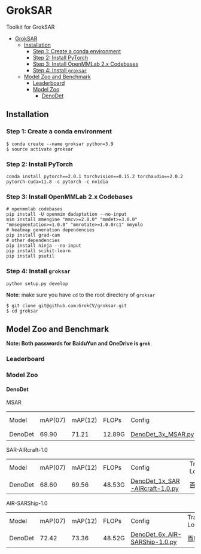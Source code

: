 # GrokSAR
Toolkit for GrokSAR

- [GrokSAR](#groksar)
  - [Installation](#installation)
    - [Step 1: Create a conda environment](#step-1-create-a-conda-environment)
    - [Step 2: Install PyTorch](#step-2-install-pytorch)
    - [Step 3: Install OpenMMLab 2.x Codebases](#step-3-install-openmmlab-2x-codebases)
    - [Step 4: Install `groksar`](#step-4-install-groksar)
  - [Model Zoo and Benchmark](#model-zoo-and-benchmark)
    - [Leaderboard](#leaderboard)
    - [Model Zoo](#model-zoo)
      - [DenoDet](#denodet)


## Installation

### Step 1: Create a conda environment

```shell
$ conda create --name groksar python=3.9
$ source activate groksar
```

### Step 2: Install PyTorch

```shell
conda install pytorch==2.0.1 torchvision==0.15.2 torchaudio==2.0.2 pytorch-cuda=11.8 -c pytorch -c nvidia
```

### Step 3: Install OpenMMLab 2.x Codebases

```shell
# openmmlab codebases
pip install -U openmim dadaptation --no-input
mim install mmengine "mmcv>=2.0.0" "mmdet>=3.0.0" "mmsegmentation>=1.0.0" "mmrotate>=1.0.0rc1" mmyolo
# heatmap generation dependencies
pip install grad-cam
# other dependencies
pip install ninja --no-input
pip install scikit-learn
pip install psutil
```

### Step 4: Install `groksar`

```shell
python setup.py develop
```

**Note**: make sure you have `cd` to the root directory of `groksar`

```shell
$ git clone git@github.com:GrokCV/groksar.git
$ cd groksar
```

## Model Zoo and Benchmark

**Note: Both passwords for BaiduYun and OneDrive is `grok`**.

### Leaderboard

### Model Zoo

#### DenoDet

MSAR
<table>
    <tr>
        <td>Model</td>
        <td>mAP(07)</td>
        <td>mAP(12)</td>
        <td>FLOPs</td>
        <td>Config</td>
        <td>Training Log</td>
        <td>Checkpoint</td>
    <tr>
    <tr>
        <td>DenoDet</td>
        <td>69.90</td>
        <td>71.21</td>
        <td>12.89G</td>
        <td ><a href="https://github.com/GrokCV/GrokSAR/blob/master/configs/DenoDet/DenoDet_3x_MSAR.py"> DenoDet_3x_MSAR.py </a>
        </td>
        <td colspan="2">
            <a href="https://pan.baidu.com/s/1JsLqIUr0_BA3Kh44USQ6gQ?pwd=jnfi"> 百度网盘 </a> | <a href=""> OneDirve </a>
        </td>
</table>

SAR-AIRcraft-1.0
<table>
    <tr>
        <td>Model</td>
        <td>mAP(07)</td>
        <td>mAP(12)</td>
        <td>FLOPs</td>
        <td>Config</td>
        <td>Training Log</td>
        <td>Checkpoint</td>
    <tr>
    <tr>
        <td>DenoDet</td>
        <td>68.60</td>
        <td>69.56</td>
        <td>48.53G</td>
        <td><a href="https://github.com/GrokCV/GrokSAR/blob/master/configs/DenoDet/DenoDet_1x_SAR-AIRcraft-1.0.py"> DenoDet_1x_SAR-AIRcraft-1.0.py </a></td>
        <td colspan="2">
            <a href="https://pan.baidu.com/s/19LfXFmSpHJAcLovvE9NE8A?pwd=vwz7"> 百度网盘 </a> | <a href=""> OneDirve </a>
        </td>
</table>

AIR-SARShip-1.0
<table>
    <tr>
        <td>Model</td>
        <td>mAP(07)</td>
        <td>mAP(12)</td>
        <td>FLOPs</td>
        <td>Config</td>
        <td>Training Log</td>
        <td>Checkpoint</td>
    <tr>
    <tr>
        <td>DenoDet</td>
        <td>72.42</td>
        <td>73.36</td>
        <td>48.52G</td>
        <td><a href="https://github.com/GrokCV/GrokSAR/blob/master/configs/DenoDet/DenoDet_6x_AIR-SARShip-1.0.py"> DenoDet_6x_AIR-SARShip-1.0.py </a></td>
        <td colspan="2">
            <a href="https://pan.baidu.com/s/1lktF3yxp4PE1fDGWIx5OoA?pwd=w07n"> 百度网盘 </a> | <a href=""> OneDirve </a>
        </td>
</table>